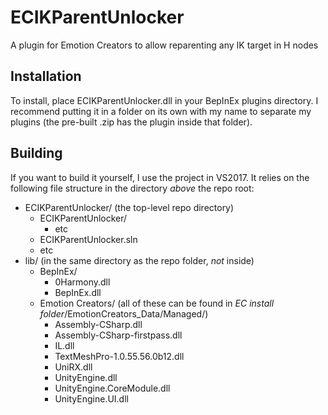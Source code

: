 # ECIKParentUnlocker
A plugin for Emotion Creators to allow reparenting any IK target in H nodes

## Installation
To install, place ECIKParentUnlocker.dll in your BepInEx plugins directory.
I recommend putting it in a folder on its own with my name to separate my plugins
(the pre-built .zip has the plugin inside that folder).

## Building
If you want to build it yourself, I use the project in VS2017. It relies on the following
file structure in the directory _above_ the repo root:

- ECIKParentUnlocker/ (the top-level repo directory)
  - ECIKParentUnlocker/
    - etc
  - ECIKParentUnlocker.sln
  - etc
- lib/ (in the same directory as the repo folder, _not_ inside)
  - BepInEx/
    - 0Harmony.dll
    - BepInEx.dll
  - Emotion Creators/ (all of these can be found in _EC install folder_/EmotionCreators_Data/Managed/)
    - Assembly-CSharp.dll
    - Assembly-CSharp-firstpass.dll
    - IL.dll
    - TextMeshPro-1.0.55.56.0b12.dll
    - UniRX.dll
    - UnityEngine.dll
    - UnityEngine.CoreModule.dll
    - UnityEngine.UI.dll
